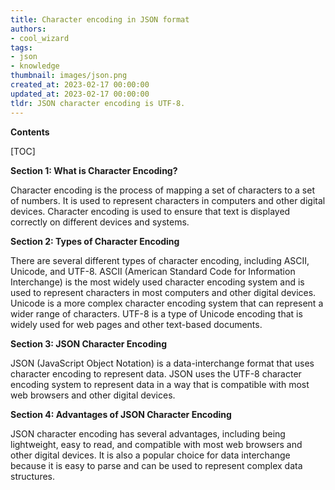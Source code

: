 ```yaml
---
title: Character encoding in JSON format
authors:
- cool_wizard
tags:
- json
- knowledge
thumbnail: images/json.png
created_at: 2023-02-17 00:00:00
updated_at: 2023-02-17 00:00:00
tldr: JSON character encoding is UTF-8.
---
```


**Contents**

[TOC]

**Section 1: What is Character Encoding?**

Character encoding is the process of mapping a set of characters to a set of numbers. It is used to represent characters in computers and other digital devices. Character encoding is used to ensure that text is displayed correctly on different devices and systems.

**Section 2: Types of Character Encoding**

There are several different types of character encoding, including ASCII, Unicode, and UTF-8. ASCII (American Standard Code for Information Interchange) is the most widely used character encoding system and is used to represent characters in most computers and other digital devices. Unicode is a more complex character encoding system that can represent a wider range of characters. UTF-8 is a type of Unicode encoding that is widely used for web pages and other text-based documents.

**Section 3: JSON Character Encoding**

JSON (JavaScript Object Notation) is a data-interchange format that uses character encoding to represent data. JSON uses the UTF-8 character encoding system to represent data in a way that is compatible with most web browsers and other digital devices.

**Section 4: Advantages of JSON Character Encoding**

JSON character encoding has several advantages, including being lightweight, easy to read, and compatible with most web browsers and other digital devices. It is also a popular choice for data interchange because it is easy to parse and can be used to represent complex data structures.
